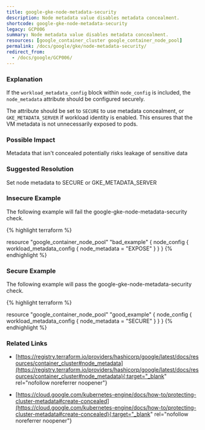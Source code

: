 ```yaml
---
title: google-gke-node-metadata-security
description: Node metadata value disables metadata concealment.
shortcode: google-gke-node-metadata-security
legacy: GCP006
summary: Node metadata value disables metadata concealment. 
resources: [google_container_cluster google_container_node_pool] 
permalink: /docs/google/gke/node-metadata-security/
redirect_from: 
  - /docs/google/GCP006/
---
```


### Explanation


If the <code>workload_metadata_config</code> block within <code>node_config</code> is included, the <code>node_metadata</code> attribute should be configured securely.

The attribute should be set to <code>SECURE</code> to use metadata concealment, or <code>GKE_METADATA_SERVER</code> if workload identity is enabled. This ensures that the VM metadata is not unnecessarily exposed to pods.



### Possible Impact
Metadata that isn't concealed potentially risks leakage of sensitive data

### Suggested Resolution
Set node metadata to SECURE or GKE_METADATA_SERVER


### Insecure Example

The following example will fail the google-gke-node-metadata-security check.

{% highlight terraform %}

resource "google_container_node_pool" "bad_example" {
	node_config {
		workload_metadata_config {
			node_metadata = "EXPOSE"
		}
	}
}
{% endhighlight %}



### Secure Example

The following example will pass the google-gke-node-metadata-security check.

{% highlight terraform %}

resource "google_container_node_pool" "good_example" {
	node_config {
		workload_metadata_config {
			node_metadata = "SECURE"
		}
	}
}
{% endhighlight %}



### Related Links


- [https://registry.terraform.io/providers/hashicorp/google/latest/docs/resources/container_cluster#node_metadata](https://registry.terraform.io/providers/hashicorp/google/latest/docs/resources/container_cluster#node_metadata){:target="_blank" rel="nofollow noreferrer noopener"}

- [https://cloud.google.com/kubernetes-engine/docs/how-to/protecting-cluster-metadata#create-concealed](https://cloud.google.com/kubernetes-engine/docs/how-to/protecting-cluster-metadata#create-concealed){:target="_blank" rel="nofollow noreferrer noopener"}


